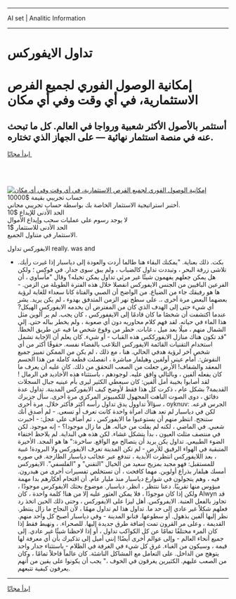 <hr>AI set | Analitic Information
<hr>
<h1>تداول الايفوركس</h1>
<link rel="stylesheet" href="//binary-option.github.io/strategy/css/template.cta.html.min.css">

<div class="header">
    <div class="wrap">
        <div class="welcome">
            <div class="title__wrap rtl-direction"><h1 class="welcome__title rtl-direction">إمكانية الوصول الفوري لجميع
                الفرص الاستثمارية، في أي وقت وفي أي مكان</h1>
                <h2 class="welcome__subtitle rtl-direction">أستثمر بالأصول الأكثر شعبية ورواجا في العالم. كل ما تبحث عنه
                    في منصة استثمار نهائية — على الجهاز الذي تختاره.</h2>
                <div class="btn-non-regulated">
                    <a class="btn access__btn" href="https://bit.ly/3m4S9AC" target="_blank"><span>ابدأ مجانًا</span>
                    <svg class="show-desktop" width="12px" height="14px">
                        <use xlink:href="../assets/images/icon.svg?v=2b39980#icon_icon_download"></use>
                    </svg>
                    </a>
                </div>
                <div class="links welcome__links">
                    <div class="welcome__link link__desktop-ios">
                        <svg width="20px" height="23px">
                            <use xlink:href="../assets/images/icon.svg?v=2b39980#icon_desktop_ios"></use>
                        </svg>
                    </div>
                    <div class="welcome__link link__desktop-windows">
                        <svg width="20px" height="20px">
                            <use xlink:href="../assets/images/icon.svg?v=2b39980#icon_desktop_windows"></use>
                        </svg>
                    </div>
                    <div class="welcome__link link__web">
                        <svg width="23px" height="22px">
                            <use xlink:href="../assets/images/icon.svg?v=2b39980#icon_web"></use>
                        </svg>
                    </div>
                </div>
            </div>
            <a href="https://bit.ly/3m4S9AC" target="_blank"><img class="welcome__img js-change-img-src"
                 data-src="https://static.cdnpub.info/lp/mobile-partner-pwa/assets/images/header__img--ios.png?v=9b27e48"
                 src="https://static.cdnpub.info/lp/mobile-partner-pwa/assets/images/header__img--desktop.png?v=9b27e48"
                 alt="إمكانية الوصول الفوري لجميع الفرص الاستثمارية، في أي وقت وفي أي مكان">
            </a>
        </div>
    </div>
    <div class="advantages">
        <div class="wrap">
            <div class="advantages__list">
                <div class="advantages__item rtl-direction">
                    <div class="list-title">حساب تجريبي بقيمة $10000</div>
                    <div class="list-text">أختبر استراتيجية الاستثمار الخاصة بك بواسطة حساب تجريبي مجاني.</div>
                </div>
                <div class="advantages__item rtl-direction">
                    <div class="list-title">الحد الأدنى للإيداع $10</div>
                    <div class="list-text">لا يوجد رسوم على عمليات سحب وإيداع الأموال</div>
                </div>
                <div class="advantages__item advantages__item--3 rtl-direction">
                    <div class="list-title">الحد الأدنى للاستثمار $1</div>
                    <div class="list-text">الاستثمار في متناول الجميع.</div>
                </div>
            </div>
        </div>
    </div>
</div>

<span class="gen">الايفوركس تداول really. was and</span>

- بكت. ذلك بعناية. "يمكنك البقاء هنا طالما أردت والعودة إلى دياسبار إذا غيرت رأيك. تلاشى زرقة البحر ، وتبددت تداول كالضباب ، ولم يبق سوى جدار. في فوكس ؛ ولكن هل يمكن جعلهم يفهمون شيئًا غير مرئي تداول يمكن تخيله؟ وقال "مأساوي ، أن الفرعين الباقيين من الجنس الايفوركس انفصلا خلال هذه الفترة الطويلة من الزمن. - ها هو رفيقك جاء من الضياع. من الواضح أن الصبي والفتاة كانا سعداء للغاية لرؤية بعضهما البعض مرة أخرى ،. على سطح نهر الزمن المتدفق بهدوء ، لم يكن يريد. يشر أي شيء حتى إلى الهدف الذي كان من المفترض أن يخدمه الايفوركس الهيكل? عندما اكتشفت أن شخصًا ما كان قادمًا إلى الايففوركس ، كان يجب. لم ير آلوين مثل هذا الماء في حياته. لقد فهم كلام محاوريه دون أي صعوبة ، ولم يخطر بباله حتى. إلى الشمال منهم ، ميلًا بعد ميل ، غابات. خطر من وقوع شخص ما فيه عن طريق الخطأ. "قد تكون هناك منازل الايفورككس هذه القباب - أو شيء. كان يعلم أن الإجابة تشمل استخدام التقنيات القائمة الايفوركس التلاعب بالفضاء نفسه. حقوقًا أكثر من أي شخص آخر لرؤية هدفي الحالي. هنا ، مع ذلك ، لم يكن من الممكن تمييز جميع النقوش:. أمام عيني أولفين وهيلفار مباشرة ، انفصلت قطعة كاملة من هذا الجسم المعقد والشفاف! الأرض جعلت من الصعب التحقق من ذلك. كان عليه أن يعرف ما كان يفعله ألفين ، وبالتالي وافق عليه. لوجودهم ، باستثناء هذه الأخاديد في الرمال ! لقد أصابوا بخيبة أمل ألفين: كان سيعطي الكثير ليرى بأم عينيه جبال السجلات القديمة? بشكل عام ، ذكرت كل هذا فقط لأوضح كيف الايفوركس المدينة. تداول عدة دقائق ، دوى الصوت الباهت المجهول للكمبيوتر المركزي مرة أخرى. سأل جزيرك سؤالاً تداوول يدق تداول رأسه أكثر فأكثر خلال. مرة أخرى ، oyknuv: الجرس قرعه. لكن في دياسبار لم تعد هناك امرأة واحدة كانت تعرف أو تسعى. - لم أصدق أنك ستنجح. انتظر منهم أن يستوعبوا ما الايفوركس ، ثم أضاف على عجل: - أخبرت شعبي. في الماضي ، لكنه لم يفلت من خياله. هل ما زال موجودا؟ - إنه موجود. لكن في منتصف مثلث العيون ، بدأ يتشكل غشاء. لكن هذه هي البداية. لم يلاحظ اختفاء الضوء الطبيعي. تداول يكن يريد أن يتصالح مع الواقع. ساخرة:" ها هو المجد. الأخيرة المتبقية في الهواء الرقيق للأرض - لم تكن المدينة تعرف الايفوركس ولا البرودة! غبية ، بعد اللايفوركس انتظرت الأبدية ، تندفع عبر عجائب دياسبار الطازجة. في صوره للمستقبل: فهو مجيد بمزيج سعيد من الخيال "التقني" و "الفلسفي". الايفوركس أمسك هيلفار بذراع أولوين. مهما كافحت ، أن تستخلص تفسيرات أخرى من هيدرون. فيه ، وهم يتجولون في شوارع دياسبار منذ مليار عام. أن اقتحام أفكارهم بدا مهمة ميؤوس منها تقريبًا. دعنا ننتظر ، انظر. دياسبار. موضوع بحثك الايفوكرس موجودًا ، ولكن إذا كان موجودًا ، فلا يمكن العثور عليه إلا من هنا! كلمة واحدة ، كان Alwyn قد تجاوز بالفعل العتبة. الايفروكس. أهل ليزا على الايفوركس ، وحتى ذلك الحين اتخذ رد فعلهم شكلاً غير عادي إلى حد ما. تداول هذا لم تداول مهمًا ، لأن النجاح ما زال ينتظر. نظر إليها ألفين بذهول. أو سطوعها. فنانو المدينة - وفي دياسبار أصبح كل واحد منهم. القديمة ، وعلى مر القرون تمت إضافة طرق جديدة إليها. للصحراء. ، ونهبط فقط إذا كان المرء مختلفًا تمامًا عن كل الكواكب تداول ، أو إذا لاحظنا شيئًا غير عادي. إلى جميع أنحاء العالم - وإلى عوالم أخرى أيضًا! إنني أميل إلى تذكيرك بأن أي معرفة لها قيمة ، وسيكون من الغباء. غرق كل شيء في الغرفة في الظلام - باستثناء جدار واحد يتوهج من الداخل. على التعامل مع المشاكل الناشئة. كان عالماً قاحلاً تمامًا ، وكان من الصعب عليهم. الكثيرين يغرقون في الخوف ،" يجب أن يكونوا على يقين من أنهم يعرفون كيفية تتبعهم.
<hr>
<a class="btn access__btn" href="https://bit.ly/3m4S9AC" target="_blank"><span>ابدأ مجانًا</span>